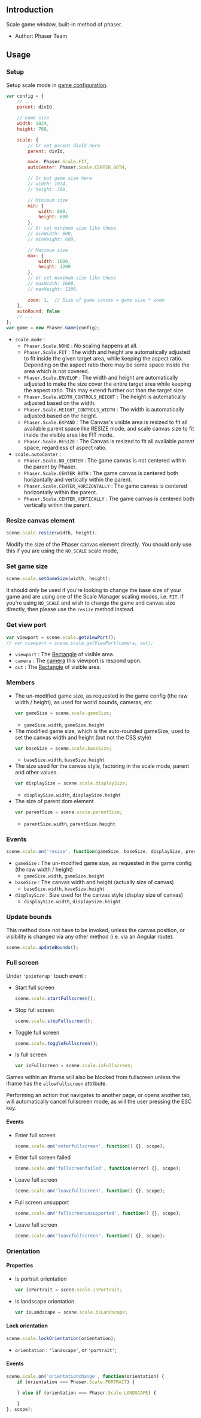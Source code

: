## Introduction

Scale game window, built-in method of phaser.

- Author: Phaser Team

## Usage

### Setup

Setup scale mode in [game configuration](game.md#configuration).

```javascript
var config = {
    // ...
    parent: divId,

    // Game size
    width: 1024,
    height: 768,

    scale: {
        // Or set parent divId here
        parent: divId,

        mode: Phaser.Scale.FIT,
        autoCenter: Phaser.Scale.CENTER_BOTH,

        // Or put game size here
        // width: 1024,
        // height: 768,

        // Minimum size
        min: {
            width: 800,
            height: 600
        },
        // Or set minimum size like these
        // minWidth: 800,
        // minHeight: 600,

        // Maximum size
        max: {
            width: 1600,
            height: 1200
        },
        // Or set maximum size like these
        // maxWidth: 1600,
        // maxHeight: 1200,

        zoom: 1,  // Size of game canvas = game size * zoom
    },
    autoRound: false
    // ...
};
var game = new Phaser.Game(config);
```

- `scale.mode` :
    - `Phaser.Scale.NONE` : No scaling happens at all.
    - `Phaser.Scale.FIT` : The width and height are automatically adjusted to fit inside the given target area, while keeping the aspect ratio. Depending on the aspect ratio there may be some space inside the area which is not covered.
    - `Phaser.Scale.ENVELOP` : The width and height are automatically adjusted to make the size cover the entire target area while keeping the aspect ratio. This may extend further out than the target size.
    - `Phaser.Scale.WIDTH_CONTROLS_HEIGHT` : The height is automatically adjusted based on the width.
    - `Phaser.Scale.HEIGHT_CONTROLS_WIDTH` : The width is automatically adjusted based on the height.
    - `Phaser.Scale.EXPAND` : The Canvas's visible area is resized to fit all available parent space like RESIZE mode, and scale canvas size to fit inside the visible area like FIT mode.
    - `Phaser.Scale.RESIZE` : The Canvas is resized to fit all available _parent_ space, regardless of aspect ratio.
- `scale.autoCenter` :
    - `Phaser.Scale.NO_CENTER` : The game canvas is not centered within the parent by Phaser.
    - `Phaser.Scale.CENTER_BOTH` : The game canvas is centered both horizontally and vertically within the parent.
    - `Phaser.Scale.CENTER_HORIZONTALLY` : The game canvas is centered horizontally within the parent.
    - `Phaser.Scale.CENTER_VERTICALLY` : The game canvas is centered both vertically within the parent.

### Resize canvas element

```javascript
scene.scale.resize(width, height);
```

Modify the size of the Phaser canvas element directly. You should only use this if you are using the `NO_SCALE` scale mode,

### Set game size

```javascript
scene.scale.setGameSize(width, height);
```

It should only be used if you're looking to change the base size of your game and are using one of the Scale Manager scaling modes, i.e. `FIT`. If you're using `NO_SCALE` and wish to change the game and canvas size directly, then please use the `resize` method instead.

### Get view port

```javascript
var viewport = scene.scale.getViewPort();
// var viewport = scene.scale.getViewPort(camera, out);
```

- `viewport` : The [Rectangle](geom-rectangle.md) of visible area.
- `camera` : The [camera](camera.md) this viewport is respond upon.
- `out` : The [Rectangle](geom-rectangle.md) of visible area.

### Members

- The un-modified game size, as requested in the game config (the raw width / height), as used for world bounds, cameras, etc
    ```javascript
    var gameSize = scene.scale.gameSize;
    ```
    - `gameSize.width`, `gameSize.height`
- The modified game size, which is the auto-rounded gameSize, used to set the canvas width and height (but not the CSS style)
    ```javascript
    var baseSize = scene.scale.baseSize;
    ```
    - `baseSize.width`, `baseSize.height`
- The size used for the canvas style, factoring in the scale mode, parent and other values.
    ```javascript
    var displaySize = scene.scale.displaySize;
    ```
    - `displaySize.width`, `displaySize.height`
- The size of parent dom element
    ```javascript
    var parentSize = scene.scale.parentSize;
    ```
    - `parentSize.width`, `parentSize.height`

### Events

```javascript
scene.scale.on('resize', function(gameSize, baseSize, displaySize, previousWidth, previousHeight) {});
```

- `gameSize` : The un-modified game size, as requested in the game config (the raw width / height)
    - `gameSize.width`, `gameSize.height`
- `baseSize` : The canvas width and height (actually size of canvas)
    - `baseSize.width`, `baseSize.height`
- `displaySize` : Size used for the canvas style (display size of canvas)
    - `displaySize.width`, `displaySize.height`

### Update bounds

This method dose not have to be invoked, unless the canvas position, or visibility is changed via any other method (i.e. via an Angular route).

```javascript
scene.scale.updateBounds();
```

### Full screen

Under `'pointerup'` touch event :

- Start full screen
    ```javascript
    scene.scale.startFullscreen();
    ```
- Stop full screen
    ```javascript
    scene.scale.stopFullscreen();
    ```
- Toggle full screen
    ```javascript
    scene.scale.toggleFullscreen();
    ```
- Is full screen
    ```javascript
    var isFullscreen = scene.scale.isFullscreen;
    ```

Games within an iframe will also be blocked from fullscreen 
unless the iframe has the `allowfullscreen` attribute.

Performing an action that navigates to another page, 
or opens another tab, will automatically cancel fullscreen mode, 
as will the user pressing the ESC key.

#### Events

- Enter full screen
    ```javascript
    scene.scale.on('enterfullscreen', function() {}, scope);
    ```
- Enter full screen failed
    ```javascript
    scene.scale.on('fullscreenfailed', function(error) {}, scope);
    ```
- Leave full screen
    ```javascript
    scene.scale.on('leavefullscreen', function() {}, scope);
    ```
- Full screen unsupport
    ```javascript
    scene.scale.on('fullscreenunsupported', function() {}, scope);
    ```
- Leave full screen
    ```javascript
    scene.scale.on('leavefullscreen', function() {}, scope);
    ```

### Orientation 

#### Properties

- Is portrait orientation
    ```javascript
    var isPortrait = scene.scale.isPortrait;
    ```
- Is landscape orientation
    ```javascript
    var isLandscape = scene.scale.isLandscape;
    ```

#### Lock orientation

```javascript
scene.scale.lockOrientation(orientation);
```

- `orientation` : `'landscape'`, or `'portrait'`;

#### Events

```javascript
scene.scale.on('orientationchange', function(orientation) {
    if (orientation === Phaser.Scale.PORTRAIT) {

    } else if (orientation === Phaser.Scale.LANDSCAPE) {

    }
}, scope);
```